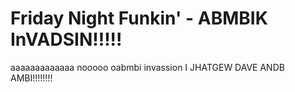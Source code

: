 # Friday Night Funkin' - ABMBIK InVADSIN!!!!!



aaaaaaaaaaaaa nooooo oabmbi invassion I JHATGEW DAVE ANDB AMBI!!!!!!!!
